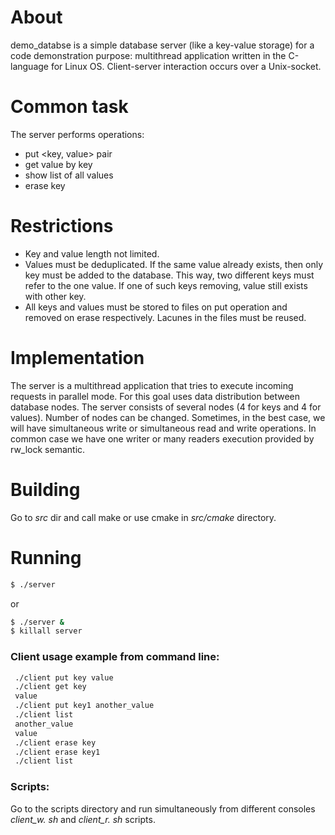 # About
demo_databse is a simple database server (like a key-value storage) for a code demonstration purpose: multithread application written in the C-language for Linux OS. Client-server interaction occurs over a Unix-socket.

# Common task
The server performs operations:
 - put <key, value> pair
 - get value by key
 - show list of all values
 - erase key

# Restrictions
 - Key and value length not limited.
 - Values must be deduplicated. If the same value already exists, then only key must be added to the database.
 This way, two different keys must refer to the one value. If one of such keys removing, value still exists with other key.
 - All keys and values must be stored to files on put operation and removed on erase respectively. Lacunes in the files must be reused.

# Implementation
The server is a multithread application that tries to execute incoming requests in parallel mode.
For this goal uses data distribution between database nodes.
The server consists of several nodes (4 for keys and 4 for values). Number of nodes can be changed.
Sometimes, in the best case, we will have simultaneous write or simultaneous read and write operations.
In common case we have one writer or many readers execution provided by rw_lock semantic.

# Building
Go to _src_ dir and call make or use cmake in _src/cmake_ directory.

# Running
```sh
$ ./server
```
or
```sh
$ ./server &
$ killall server
```

### Client usage example from command line:
```sh
 ./client put key value
 ./client get key
 value
 ./client put key1 another_value
 ./client list
 another_value
 value
 ./client erase key
 ./client erase key1
 ./client list
  ```

### Scripts:
Go to the scripts directory and run simultaneously from different consoles _client_w. sh_ and _client_r. sh_ scripts.

